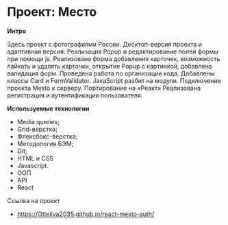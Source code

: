 # Проект: Место


**Интро**

Здесь  проект c фотографиями России.
Десктоп-версия проекта и адаптивная версия.
Реализация Popup и редактирование полей формы при помощи js.
Реализована форма добавления карточек, возможность лайкать и удалять карточки,
открытие Popup с картинкой, добавлена валидация форм. Проведена работа по организации кода.
Добавлены классы Card и FormValidator. JavaScript разбит на модули.
Подключение проекта Mesto к серверу. Портирование на «Реакт»
Реализована регистрация и аутентификация пользователя


**Используемые технологии**
- Media queries;
- Grid-верстка;
- Флексбокс-верстка;
- Методология БЭМ;
- Git;
- HTML и CSS
- Javascript.
- ООП
- API
- React

Ссылка на проект

- https://Otteliya2035.github.io/react-mesto-auth/
